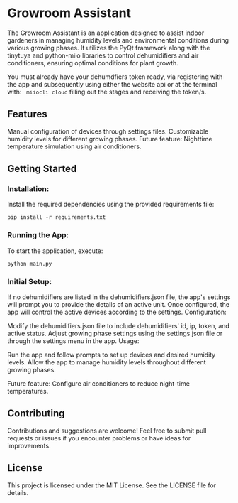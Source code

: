 # Growroom Assistant

The Growroom Assistant is an application designed to assist indoor gardeners in managing humidity levels and environmental conditions during various growing phases. It utilizes the PyQt framework along with the tinytuya and python-miio libraries to control dehumidifiers and air conditioners, ensuring optimal conditions for plant growth.


You must already have your dehumdfiers token ready, via registering with the app and subsequently using either the website api or at the terminal with:
``` miiocli cloud```
filling out the stages and receiving the token/s.


## Features
Manual configuration of devices through settings files.
Customizable humidity levels for different growing phases.
Future feature: Nighttime temperature simulation using air conditioners.
## Getting Started
### Installation:
Install the required dependencies using the provided requirements file:

```pip install -r requirements.txt```

### Running the App:
To start the application, execute:


```python main.py```

### Initial Setup:

If no dehumidifiers are listed in the dehumidifiers.json file, the app's settings will prompt you to provide the details of an active unit.
Once configured, the app will control the active devices according to the settings.
Configuration:

Modify the dehumidifiers.json file to include dehumidifiers' id, ip, token, and active status.
Adjust growing phase settings using the settings.json file or through the settings menu in the app.
Usage:

Run the app and follow prompts to set up devices and desired humidity levels.
Allow the app to manage humidity levels throughout different growing phases.


Future feature: Configure air conditioners to reduce night-time temperatures.

## Contributing
Contributions and suggestions are welcome! Feel free to submit pull requests or issues if you encounter problems or have ideas for improvements.

## License
This project is licensed under the MIT License. See the LICENSE file for details.
